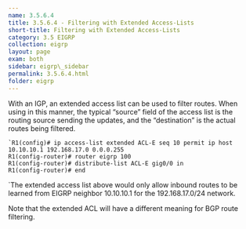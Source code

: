 ```yaml
---
name: 3.5.6.4
title: 3.5.6.4 - Filtering with Extended Access-Lists
short-title: Filtering with Extended Access-Lists
category: 3.5 EIGRP
collection: eigrp
layout: page
exam: both
sidebar: eigrp\_sidebar
permalink: 3.5.6.4.html
folder: eigrp
---
```

With an IGP, an extended access list can be used to filter routes. When using in this manner, the typical “source” field of the access list is the routing source sending the updates, and the “destination” is the actual routes being filtered.
```
`R1(config)# ip access-list extended ACL-E seq 10 permit ip host 10.10.10.1 192.168.17.0 0.0.0.255
R1(config-router)# router eigrp 100
R1(config-router)# distribute-list ACL-E gig0/0 in
R1(config-router)# end
```
`The extended access list above would only allow inbound routes to be learned from EIGRP neighbor 10.10.10.1 for the 192.168.17.0/24 network.

Note that the extended ACL will have a different meaning for BGP route filtering.
